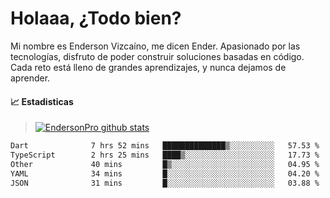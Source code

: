 
# Holaaa, ¿Todo bien?

Mi nombre es Enderson Vizcaíno, me dicen Ender. Apasionado por las tecnologías, disfruto de poder construir soluciones basadas en código. Cada reto está lleno de grandes aprendizajes, y nunca dejamos de aprender. 

#### :chart_with_upwards_trend: Estadisticas
> [![EndersonPro github stats](https://github-readme-stats.vercel.app/api?username=endersonpro&theme=vue-dark&show_icons=true)](https://github.com/anuraghazra/github-readme-stats) 


<!--START_SECTION:waka-->

```txt
Dart              7 hrs 52 mins   ██████████████▒░░░░░░░░░░   57.53 %
TypeScript        2 hrs 25 mins   ████▒░░░░░░░░░░░░░░░░░░░░   17.73 %
Other             40 mins         █▒░░░░░░░░░░░░░░░░░░░░░░░   04.95 %
YAML              34 mins         █░░░░░░░░░░░░░░░░░░░░░░░░   04.20 %
JSON              31 mins         █░░░░░░░░░░░░░░░░░░░░░░░░   03.88 %
```

<!--END_SECTION:waka-->

[website]: https://endersonpro.github.io/portfolio/
[twitter]: https://twitter.com/endersonj_
[youtube]: https://youtube.com/ByEnderson
[instagram]: https://instagram.com/endersonvizc
[linkedin]: https://www.linkedin.com/in/enderson-vizcaino-2aa927175/

